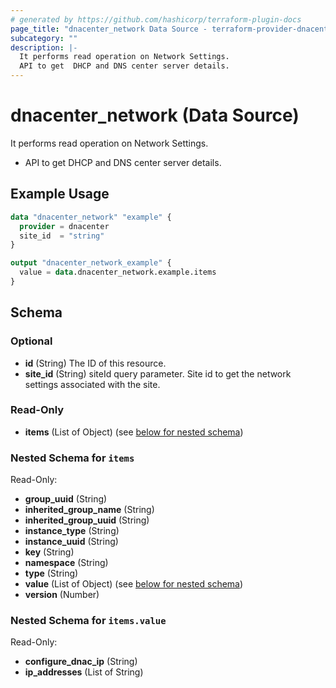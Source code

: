 ```yaml
---
# generated by https://github.com/hashicorp/terraform-plugin-docs
page_title: "dnacenter_network Data Source - terraform-provider-dnacenter"
subcategory: ""
description: |-
  It performs read operation on Network Settings.
  API to get  DHCP and DNS center server details.
---
```


# dnacenter_network (Data Source)

It performs read operation on Network Settings.

- API to get  DHCP and DNS center server details.

## Example Usage

```terraform
data "dnacenter_network" "example" {
  provider = dnacenter
  site_id  = "string"
}

output "dnacenter_network_example" {
  value = data.dnacenter_network.example.items
}
```

<!-- schema generated by tfplugindocs -->
## Schema

### Optional

- **id** (String) The ID of this resource.
- **site_id** (String) siteId query parameter. Site id to get the network settings associated with the site.

### Read-Only

- **items** (List of Object) (see [below for nested schema](#nestedatt--items))

<a id="nestedatt--items"></a>
### Nested Schema for `items`

Read-Only:

- **group_uuid** (String)
- **inherited_group_name** (String)
- **inherited_group_uuid** (String)
- **instance_type** (String)
- **instance_uuid** (String)
- **key** (String)
- **namespace** (String)
- **type** (String)
- **value** (List of Object) (see [below for nested schema](#nestedobjatt--items--value))
- **version** (Number)

<a id="nestedobjatt--items--value"></a>
### Nested Schema for `items.value`

Read-Only:

- **configure_dnac_ip** (String)
- **ip_addresses** (List of String)


